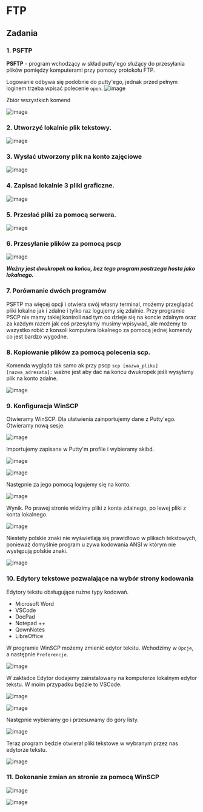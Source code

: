 # FTP
## Zadania
### 1. PSFTP
**PSFTP** - program wchodzący w skład putty'ego służący do przesyłania plików pomiędzy komputerami przy pomocy protokołu FTP.

Logowanie odbywa się podobnie do putty'ego, jednak przed pełnym loginem trzeba wpisać polecenie `open`.
![image](https://user-images.githubusercontent.com/64082421/230224914-88327fd3-53b8-4298-869e-0792c239059c.png)

Zbiór wszystkich komend

![image](https://user-images.githubusercontent.com/64082421/230225197-12372661-cc10-4b13-9a69-d611371cf620.png)

### 2. Utworzyć lokalnie plik tekstowy.

![image](https://user-images.githubusercontent.com/64082421/230225722-10d0cef6-1b14-49d0-b735-5b891d6a67f3.png)

### 3. Wysłać utworzony plik na konto zajęciowe

![image](https://user-images.githubusercontent.com/64082421/230226105-e6ea1f77-25ec-446a-9a70-f227c88f27bb.png)

### 4. Zapisać lokalnie 3 pliki graficzne.

![image](https://user-images.githubusercontent.com/64082421/230226721-8602b42e-72ff-4567-adf9-e8718bcf3141.png)


### 5. Przesłać pliki za pomocą serwera.

![image](https://user-images.githubusercontent.com/64082421/230226947-f4a5081a-792d-42eb-910f-55498fe4294f.png)

### 6. Przesyłanie plików za pomocą pscp

![image](https://user-images.githubusercontent.com/64082421/230228742-cb4d62d2-4a58-450d-b2ac-1ef03e062381.png)

***Ważny jest dwukropek na końcu, bez tego program postrzega hosta jako lokalnego.***

### 7. Porównanie dwóch programów
PSFTP ma więcej opcji i otwiera swój własny terminal, możemy przeglądać pliki lokalne jak i zdalne i tylko raz logujemy się zdalnie. Przy programie PSCP nie mamy takiej kontroli nad tym co dzieje się na koncie zdalnym oraz za każdym razem jak coś przesyłamy musimy wpisywać, ale możemy to wszystko robić z konsoli komputera lokalnego za pomocą jednej komendy co jest bardzo wygodne.

### 8. Kopiowanie plików za pomocą polecenia scp.
Komenda wygląda tak samo ak przy pscp `scp [nazwa_pliku] [nazwa_adresata]:` ważne jest aby dać na końcu dwukropek jeśli wysyłamy plik na konto zdalne.

![image](https://user-images.githubusercontent.com/64082421/230460557-11f739f7-0320-46df-8680-a14426051194.png)

### 9. Konfiguracja WinSCP

Otwieramy WinSCP. Dla ułatwienia zainportujemy dane z Putty'ego. Otwieramy nową sesje.

![image](https://user-images.githubusercontent.com/64082421/230463897-cd82243f-2c31-416c-a903-401c40992089.png)

Importujemy zapisane w Putty'm profile i wybieramy skibd.

![image](https://user-images.githubusercontent.com/64082421/230464148-8baf098a-677a-4b38-82d6-ec121239d2cf.png)

![image](https://user-images.githubusercontent.com/64082421/230464229-ef5884cf-7889-4fe5-83ed-aa136101bdda.png)

Następnie za jego pomocą logujemy się na konto.

![image](https://user-images.githubusercontent.com/64082421/230464394-04b41992-5075-4958-a2e6-abdae098b01b.png)

Wynik. Po prawej stronie widzimy pliki z konta zdalnego, po lewej pliki z konta lokalnego.

![image](https://user-images.githubusercontent.com/64082421/230464515-8fc6bb98-3ca2-416a-bcac-5a1eaae51710.png)

Niestety polskie znaki nie wyświetlają się prawidłowo w plikach tekstowych, ponieważ domyślnie program u zywa kodowania ANSI w którym nie występują polskie znaki. 

![image](https://user-images.githubusercontent.com/64082421/230465613-2111d37b-e402-481e-a4ad-e967ee8eeb49.png)

### 10. Edytory tekstowe pozwalające na wybór strony kodowania

Edytory tekstu obsługujące rużne typy kodowań.
  - Microsoft Word
  - VSCode
  - DocPad
  - Notepad ++
  - QownNotes
  - LibreOffice

W programie WinSCP możemy zmienić edytor tekstu. Wchodzimy w `Opcje`, a następnie `Preferencje`.

![image](https://user-images.githubusercontent.com/64082421/230549715-e7fac2dc-3a78-4aa6-9c33-ea283ce3c09d.png)

W zakładce Edytor dodajemy zainstalowany na komputerze lokalnym edytor tekstu. W moim przypadku będzie to VSCode.

![image](https://user-images.githubusercontent.com/64082421/230550010-17bf0df4-8380-4853-8a46-96f85f9b959b.png)

![image](https://user-images.githubusercontent.com/64082421/230550021-5f15c5e3-5a53-424f-abca-acbfc4331e4f.png)

Następnie wybieramy go i przesuwamy do góry listy.

![image](https://user-images.githubusercontent.com/64082421/230550164-75543f54-d9f9-4807-84a1-a7299f7025de.png)


Teraz program będzie otwierał pliki tekstowe w wybranym przez nas edytorze tekstu.

![image](https://user-images.githubusercontent.com/64082421/230550324-9c055443-d0e4-4a45-8f6d-af4da018e6f1.png)

### 11. Dokonanie zmian an stronie za pomocą WinSCP

![image](https://user-images.githubusercontent.com/64082421/230551129-ac5f9402-17b3-4815-bfa2-cadb2f6e938d.png)

![image](https://user-images.githubusercontent.com/64082421/230551148-16059e1c-aee1-4b80-89a3-72f5d9525014.png)



